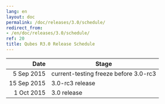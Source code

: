 ```yaml
---
lang: en
layout: doc
permalink: /doc/releases/3.0/schedule/
redirect_from:
- /en/doc/releases/3.0/schedule/
ref: 20
title: Qubes R3.0 Release Schedule
---
```



|  Date       | Stage                                 |
| -----------:| ------------------------------------- |
|  5 Sep 2015 | current-testing freeze before 3.0-rc3 |
| 15 Sep 2015 | 3.0-rc3 release                       |
|  1 Oct 2015 | 3.0 release                           |
